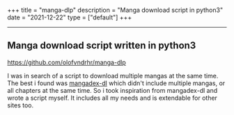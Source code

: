 +++
title = "manga-dlp"
description = "Manga download script in python3"
date = "2021-12-22"
type = ["default"]
+++

---

## Manga download script written in python3

https://github.com/olofvndrhr/manga-dlp

I was in search of a script to download multiple mangas at the same time. The best i found was [mangadex-dl](https://github.com/frozenpandaman/mangadex-dl) which didn't include multiple mangas, or all chapters at the same time. So i took inspiration from mangadex-dl and wrote a script myself. It includes all my needs and is extendable for other sites too.


